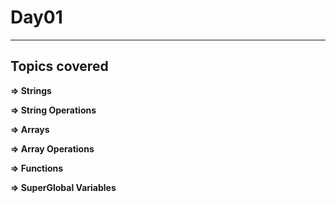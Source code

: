 # Day01
-------------------------------
## Topics covered

**=> Strings**

**=> String Operations**

**=> Arrays**

**=> Array Operations**

**=> Functions**

**=> SuperGlobal Variables**
